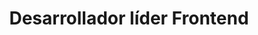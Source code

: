 ---
draft: false
name: "Fernando Fernández Gallardo"
title: "Desarrollador líder Frontend"
avatar: {
    src: "Fernando.png",
    alt: "Fernando Fernández Gallardo"
}
publishDate: "2024-02-20 21:50"
---